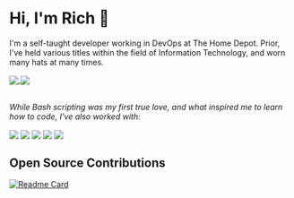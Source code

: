 # Hi, I'm Rich 👋
I'm a self-taught developer working in DevOps at The Home Depot. Prior, I've held various titles within the field of Information Technology, and worn many hats at many times.

<a href="https://github.com/hudsononhere">
  <img align="center" src="https://github-readme-stats.vercel.app/api?username=hudsononhere&count_private=true&show_icons=true&theme=transparent&hide_border=true" />
</a>
<a href="https://github.com/HudsonOnHere?tab=repositories">
  <img align="center" src="https://github-readme-stats.vercel.app/api/top-langs/?username=hudsononhere&layout=compact&count_private=true&langs_count=10&theme=transparent&hide_border=true&card_width=350" />
</a>
<br><br>


*While Bash scripting was my first true love, and what inspired me to learn how to code, I've also worked with:*

<a>
  <img align="center" src="https://img.shields.io/badge/javascript-%23323330.svg?style=for-the-badge&logo=javascript&logoColor=%23F7DF1E"/>
</a>
<a>
  <img align="center" src="https://img.shields.io/badge/PowerShell-%235391FE.svg?style=for-the-badge&logo=powershell&logoColor=white"/>
</a>
<a>
  <img align="center" src="https://img.shields.io/badge/python-3670A0?style=for-the-badge&logo=python&logoColor=ffdd54"/>
</a>
<a>
  <img align="center" src="https://img.shields.io/badge/swift-F54A2A?style=for-the-badge&logo=swift&logoColor=white"/>
</a>
<a>
  <img align="center" src="https://img.shields.io/badge/typescript-%23007ACC.svg?style=for-the-badge&logo=typescript&logoColor=white"/>
</a>


<!-- ![JavaScript](https://img.shields.io/badge/javascript-%23323330.svg?style=for-the-badge&logo=javascript&logoColor=%23F7DF1E) ![PowerShell](https://img.shields.io/badge/PowerShell-%235391FE.svg?style=for-the-badge&logo=powershell&logoColor=white) ![Python](https://img.shields.io/badge/python-3670A0?style=for-the-badge&logo=python&logoColor=ffdd54) ![Swift](https://img.shields.io/badge/swift-F54A2A?style=for-the-badge&logo=swift&logoColor=white) ![TypeScript](https://img.shields.io/badge/typescript-%23007ACC.svg?style=for-the-badge&logo=typescript&logoColor=white) -->
## Open Source Contributions
[![Readme Card](https://github-readme-stats.vercel.app/api/pin/?username=sundowndev&repo=phoneinfoga&theme=transparent&hide_border=true)](https://github.com/sundowndev/phoneinfoga/pull/1194)